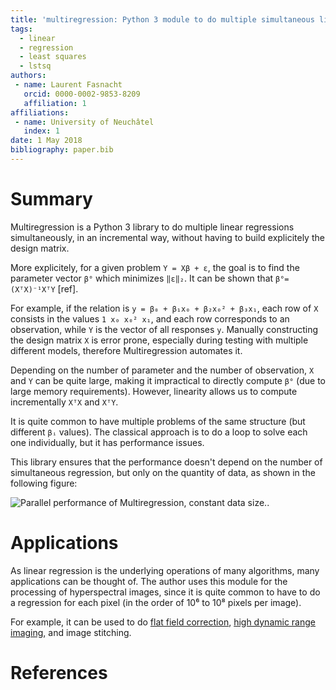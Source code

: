 ```yaml
---
title: 'multiregression: Python 3 module to do multiple simultaneous linear regressions'
tags:
  - linear
  - regression
  - least squares
  - lstsq
authors:
 - name: Laurent Fasnacht
   orcid: 0000-0002-9853-8209
   affiliation: 1
affiliations:
 - name: University of Neuchâtel
   index: 1
date: 1 May 2018
bibliography: paper.bib
---
```


# Summary

Multiregression is a Python 3 library to do multiple linear regressions simultaneously, in an incremental way, without having to build explicitely the design matrix.

More explicitely, for a given problem ``Y = Xβ + ε``, the goal is to find the parameter vector ``β°`` which minimizes ``‖ε‖₂``. It can be shown that ``β°=(XᵀX)⁻¹XᵀY`` [ref].

For example, if the relation is ``y = β₀ + β₁x₀ + β₂x₀² + β₃x₁``, each row of ``X`` consists in the values ``1 x₀ x₀² x₁``, and each row corresponds to an observation, while ``Y`` is the vector of all responses ``y``. Manually constructing the design matrix ``X`` is error prone, especially during testing with multiple different models, therefore Multiregression automates it.

Depending on the number of parameter and the number of observation, ``X`` and ``Y`` can be quite large, making it impractical to directly compute ``β°`` (due to large memory requirements). However, linearity allows us to compute incrementally ``XᵀX`` and ``XᵀY``.

It is quite common to have multiple problems of the same structure (but different ``βᵢ`` values). The classical approach is to do a loop to solve each one individually, but it has performance issues.

This library ensures that the performance doesn't depend on the number of simultaneous regression, but only on the quantity of data, as shown in the following figure:

![Parallel performance of Multiregression, constant data size.](https://raw.githubusercontent.com/UniNE-CHYN/mmappickle/master/doc/benchmark.png).

# Applications

As linear regression is the underlying operations of many algorithms, many applications can be thought of. The author uses this module for the processing of hyperspectral images, since it is quite common to have to do a regression for each pixel (in the order of 10⁶ to 10⁸ pixels per image).

For example, it can be used to do [flat field correction](https://en.wikipedia.org/wiki/Flat-field_correction), [high dynamic range imaging](https://en.wikipedia.org/wiki/High-dynamic-range_imaging), and image stitching.

# References
